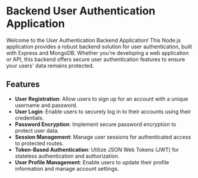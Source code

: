 # Backend User Authentication Application

Welcome to the User Authentication Backend Application! This Node.js application provides a robust backend solution for user authentication, built with Express and MongoDB. Whether you're developing a web application or API, this backend offers secure user authentication features to ensure your users' data remains protected.

## Features

- **User Registration**: Allow users to sign up for an account with a unique username and password.
- **User Login**: Enable users to securely log in to their accounts using their credentials.
- **Password Encryption**: Implement secure password encryption to protect user data.
- **Session Management**: Manage user sessions for authenticated access to protected routes.
- **Token-Based Authentication**: Utilize JSON Web Tokens (JWT) for stateless authentication and authorization.
- **User Profile Management**: Enable users to update their profile information and manage account settings.

